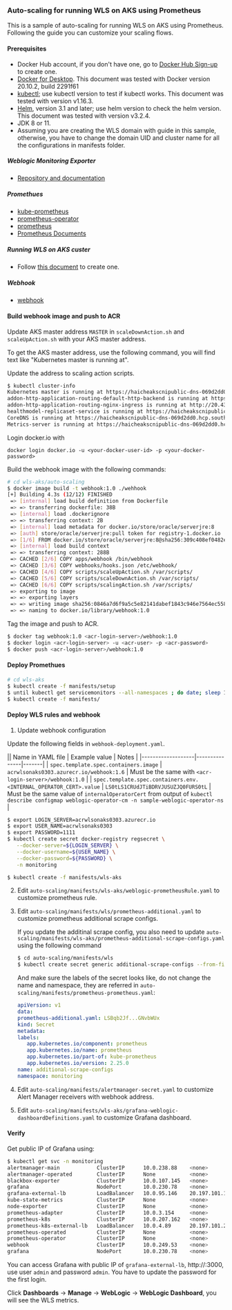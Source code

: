 ### Auto-scaling for running WLS on AKS using Prometheus
This is a sample of auto-scaling for running WLS on AKS using Prometheus. 
Following the guide you can customize your scaling flows.

#### Prerequisites

- Docker Hub account, if you don't have one, go to [Docker Hub Sign-up](https://hub.docker.com/) to create one.
- [Docker for Desktop](https://www.docker.com/products/docker-desktop). This document was tested with Docker version 20.10.2, build 2291f61
- [kubectl](https://kubernetes-io-vnext-staging.netlify.com/docs/tasks/tools/install-kubectl/); use kubectl version to test if kubectl works. This document was tested with version v1.16.3.
- [Helm](https://helm.sh/docs/intro/install/), version 3.1 and later; use helm version to check the helm version. This document was tested with version v3.2.4.
- JDK 8 or 11.
- Assuming you are creating the WLS domain with guide in this sample, otherwise, you have to change the domain UID and cluster name for all the configurations in manifests folder.

##### Weblogic Monitoring Exporter

- [Repository and documentation](https://github.com/oracle/weblogic-monitoring-exporter)

##### Promethues

- [kube-prometheus](https://github.com/prometheus-operator/kube-prometheus)
- [prometheus-operator](https://github.com/prometheus-operator/prometheus-operator)
- [prometheus](https://github.com/prometheus/prometheus)
- [Prometheus Documents](https://prometheus.io/)

##### Running WLS on AKS custer

- Follow [this document](wls-aks/README.md) to create one.

##### Webhook

- [webhook](https://github.com/adnanh/webhook/)

#### Build webhook image and push to ACR

Update AKS master address `MASTER` in `scaleDownAction.sh` and `scaleUpAction.sh` with your AKS master address.

To get the AKS master address, use the following command, you will find text like "Kubernetes master is running at". 

Update the address to scaling action scripts. 

```bash
$ kubectl cluster-info
Kubernetes master is running at https://haicheakscnipublic-dns-069d2dd0.hcp.southeastasia.azmk8s.io:443
addon-http-application-routing-default-http-backend is running at https://haicheakscnipublic-dns-069d2dd0.hcp.southeastasia.azmk8s.io:443/api/v1/namespaces/kube-system/services/addon-http-application-routing-default-http-backend/proxy
addon-http-application-routing-nginx-ingress is running at http://20.43.183.246:80 http://20.43.183.246:443
healthmodel-replicaset-service is running at https://haicheakscnipublic-dns-069d2dd0.hcp.southeastasia.azmk8s.io:443/api/v1/namespaces/kube-system/services/healthmodel-replicaset-service/proxy
CoreDNS is running at https://haicheakscnipublic-dns-069d2dd0.hcp.southeastasia.azmk8s.io:443/api/v1/namespaces/kube-system/services/kube-dns:dns/proxy
Metrics-server is running at https://haicheakscnipublic-dns-069d2dd0.hcp.southeastasia.azmk8s.io:443/api/v1/namespaces/kube-system/services/https:metrics-server:/proxy
```

Login docker.io with 

`docker login docker.io -u <your-docker-user-id> -p <your-docker-password>`

Build the webhook image with the following commands:

```bash
# cd wls-aks/auto-scaling
$ docker image build -t webhook:1.0 ./wehhook
[+] Building 4.3s (12/12) FINISHED                                                                                                                     
 => [internal] load build definition from Dockerfile                                                                                              0.1s
 => => transferring dockerfile: 38B                                                                                                               0.0s
 => [internal] load .dockerignore                                                                                                                 0.0s
 => => transferring context: 2B                                                                                                                   0.0s
 => [internal] load metadata for docker.io/store/oracle/serverjre:8                                                                               4.0s
 => [auth] store/oracle/serverjre:pull token for registry-1.docker.io                                                                             0.0s
 => [1/6] FROM docker.io/store/oracle/serverjre:8@sha256:309c408ef0482e119ee838923a2caf016d12732c47a3bc291e81d020bbf5846b                         0.0s
 => [internal] load build context                                                                                                                 0.1s
 => => transferring context: 288B                                                                                                                 0.1s
 => CACHED [2/6] COPY apps/webhook /bin/webhook                                                                                                   0.0s
 => CACHED [3/6] COPY webhooks/hooks.json /etc/webhook/                                                                                           0.0s
 => CACHED [4/6] COPY scripts/scaleUpAction.sh /var/scripts/                                                                                      0.0s
 => CACHED [5/6] COPY scripts/scaleDownAction.sh /var/scripts/                                                                                    0.0s
 => CACHED [6/6] COPY scripts/scalingAction.sh /var/scripts/                                                                                      0.0s
 => exporting to image                                                                                                                            0.0s
 => => exporting layers                                                                                                                           0.0s
 => => writing image sha256:0846a7d6f9a5c5e82141dabef1843c946e7564ec558797e5593523082321caca                                                      0.0s
 => => naming to docker.io/library/webhook:1.0  
```

Tag the image and push to ACR.

```bash
$ docker tag webhook:1.0 <acr-login-server>/webhook:1.0
$ docker login <acr-login-server> -u <acr-user> -p <acr-password>
$ docker push <acr-login-server>/webhook:1.0
```

#### Deploy Promethues

```bash
# cd wls-aks
$ kubectl create -f manifests/setup
$ until kubectl get servicemonitors --all-namespaces ; do date; sleep 1; echo ""; done
$ kubectl create -f manifests/
```

#### Deploy WLS rules and webhook

1. Update webhook configuration

Update the following fields in `webhook-deployment.yaml`. 

|| Name in YAML file | Example value | Notes |
|-------------------|---------------|-------|
| `spec.template.spec.containers.image` | `acrwlsonaks0303.azurecr.io/webhook:1.6` | Must be the same with `<acr-login-server>/webhook:1.0` |
| `spec.template.spec.containers.env.<INTERNAL_OPERATOR_CERT>.value` | `LS0tLS1CRUdJTiBDRVJUSUZJQ0FURS0tL` | Must be the same value of `internalOperatorCert` from output of `kubectl describe configmap weblogic-operator-cm -n sample-weblogic-operator-ns` |

```bash
$ export LOGIN_SERVER=acrwlsonaks0303.azurecr.io
$ export USER_NAME=acrwlsonaks0303
$ export PASSWORD=1111
$ kubectl create secret docker-registry regsecret \
   --docker-server=${LOGIN_SERVER} \
   --docker-username=${USER_NAME} \
   --docker-password=${PASSWORD} \
   -n monitoring

$ kubectl create -f manifests/wls-aks
```
2. Edit `auto-scaling/manifests/wls-aks/weblogic-prometheusRule.yaml` to customize prometheus rule.

3. Edit `auto-scaling/manifests/wls/prometheus-additional.yaml` to customize prometheus additional scrape configs.
    
   If you update the additinal scrape config, you also need to update `auto-scaling/manifests/wls-aks/prometheus-additional-scrape-configs.yaml` using the following command

   ```bash
   $ cd auto-scaling/manifests/wls
   $ kubectl create secret generic additional-scrape-configs --from-file=prometheus-additional.yaml --dry-run=client -oyaml > ../wls-aks/prometheus-additional-scrape-configs.yaml
   ```

   And make sure the labels of the secret looks like, do not change the name and namespace, they are referred in `auto-scaling/manifests/prometheus-prometheus.yaml`:

   ```yaml
   apiVersion: v1
   data:
   prometheus-additional.yaml: LSBqb2Jf...GNvbWUx
   kind: Secret
   metadata:
   labels:
      app.kubernetes.io/component: prometheus
      app.kubernetes.io/name: prometheus
      app.kubernetes.io/part-of: kube-prometheus
      app.kubernetes.io/version: 2.25.0
   name: additional-scrape-configs
   namespace: monitoring
   ```
4. Edit `auto-scaling/manifests/alertmanager-secret.yaml` to customize Alert Manager receivers with webhook address.

5. Edit `auto-scaling/manifests/wls-aks/grafana-weblogic-dashboardDefinitions.yaml` to customize Grafana dashboard.

#### Verify 

Get public IP of Grafana using:

```bash
$ kubectl get svc -n monitoring
alertmanager-main            ClusterIP      10.0.238.88    <none>           9093/TCP                     25m
alertmanager-operated        ClusterIP      None           <none>           9093/TCP,9094/TCP,9094/UDP   25m
blackbox-exporter            ClusterIP      10.0.107.145   <none>           9115/TCP,19115/TCP           25m
grafana                      NodePort       10.0.230.78    <none>           3000:31683/TCP               31s
grafana-external-lb          LoadBalancer   10.0.95.146    20.197.101.160   3000:32280/TCP               24m
kube-state-metrics           ClusterIP      None           <none>           8443/TCP,9443/TCP            25m
node-exporter                ClusterIP      None           <none>           9100/TCP                     25m
prometheus-adapter           ClusterIP      10.0.3.154     <none>           443/TCP                      25m
prometheus-k8s               ClusterIP      10.0.207.162   <none>           9090/TCP                     25m
prometheus-k8s-external-lb   LoadBalancer   10.0.4.89      20.197.101.235   9090:31360/TCP               24m
prometheus-operated          ClusterIP      None           <none>           9090/TCP                     24m
prometheus-operator          ClusterIP      None           <none>           8443/TCP                     26m
webhook                      ClusterIP      10.0.249.53    <none>           9000/TCP                     24m
grafana                      NodePort       10.0.230.78    <none>           3000:31683/TCP               4m30s
```

You can access Grafana with public IP of `grafana-external-lb`, http://<grafana-public-ip>:3000, use user `admin` and password `admin`. You have to update the password for the first login.

Click **Dashboards** -> **Manage** -> **WebLogic** -> **WebLogic Dashboard**, you will see the WLS metrics.




